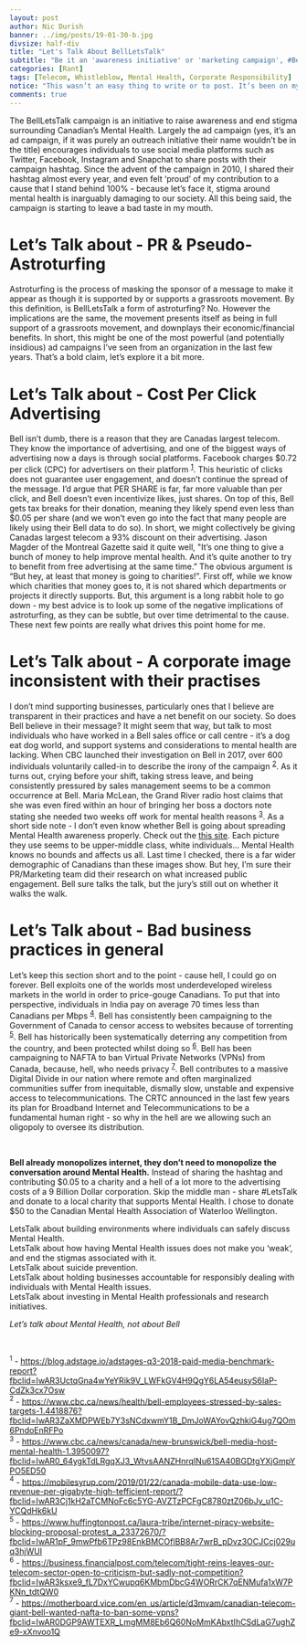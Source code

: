 ```yaml
---
layout: post
author: Nic Durish
banner: ../img/posts/19-01-30-b.jpg
divsize: half-div
title: "Let's Talk About BellLetsTalk"
subtitle: "Be it an 'awareness initiative' or 'marketing campaign', #BellLetsTalk may be doing more damage than good."
categories: [Rant]
tags: [Telecom, Whistleblow, Mental Health, Corporate Responsibility]
notice: "This wasn’t an easy thing to write or to post. It’s been on my mind quite a bit over the last few days, and I’ve had numerous conversations with friends and coworkers about it, who all have differing (and all valid!) viewpoints. I was actually advised AGAINST making a post or writeup about it, due to the sensitivity and optics of the whole thing. But I’d be beating myself up if those were the only reasons that deterred me from joining the conversation. So against my better judgement, here goes nothing."
comments: true
---
```


The BellLetsTalk campaign is an initiative to raise awareness and end stigma surrounding Canadian’s Mental Health. Largely the ad campaign (yes, it’s an ad campaign, if it was purely an outreach initiative their name wouldn’t be in the title) encourages individuals to use social media platforms such as Twitter, Facebook, Instagram and Snapchat to share posts with their campaign hashtag. Since the advent of the campaign in 2010, I shared their hashtag almost every year, and even felt ‘proud’ of my contribution to a cause that I stand behind 100% - because let’s face it, stigma around mental health is inarguably damaging to our society. All this being said, the campaign is starting to leave a bad taste in my mouth.

# Let’s Talk about - PR & Pseudo-Astroturfing
Astroturfing is the process of masking the sponsor of a message to make it appear as though it is supported by or supports a grassroots movement. By this definition, is BellLetsTalk a form of astroturfing? No. However the implications are the same, the movement presents itself as being in full support of a grassroots movement, and downplays their economic/financial benefits. In short, this might be one of the most powerful (and potentially insidious) ad campaigns I’ve seen from an organization in the last few years. That’s a bold claim, let’s explore it a bit more.

# Let’s Talk about - Cost Per Click Advertising
Bell isn’t dumb, there is a reason that they are Canadas largest telecom. They know the importance of advertising, and one of the biggest ways of advertising now a days is through social platforms. Facebook charges $0.72 per click (CPC) for advertisers on their platform <sup>[1](#ref1)</sup>. This heuristic of clicks does not guarantee user engagement, and doesn’t continue the spread of the message. I’d argue that PER SHARE is far, far more valuable than per click, and Bell doesn’t even incentivize likes, just shares. On top of this, Bell gets tax breaks for their donation, meaning they likely spend even less than $0.05 per share (and we won’t even go into the fact that many people are likely using their Bell data to do so). In short, we might collectively be giving Canadas largest telecom a 93% discount on their advertising. Jason Magder of the Montreal Gazette said it quite well, "It’s one thing to give a bunch of money to help improve mental health. And it’s quite another to try to benefit from free advertising at the same time.” The obvious argument is “But hey, at least that money is going to charities!”. First off, while we know which charities that money goes to, it is not shared which departments or projects it directly supports. But, this argument is a long rabbit hole to go down - my best advice is to look up some of the negative implications of astroturfing, as they can be subtle, but over time detrimental to the cause. These next few points are really what drives this point home for me.

# Let’s Talk about - A corporate image inconsistent with their practises
I don’t mind supporting businesses, particularly ones that I believe are transparent in their practices and have a net benefit on our society. So does Bell believe in their message? It might seem that way, but talk to most individuals who have worked in a Bell sales office or call centre - it’s a dog eat dog world, and support systems and considerations to mental health are lacking. When CBC launched their investigation on Bell in 2017, over 600 individuals voluntarily called-in to describe the irony of the campaign <sup>[2](#ref2)</sup>. As it turns out, crying before your shift, taking stress leave, and being consistently pressured by sales management seems to be a common occurrence at Bell. Maria McLean, the Grand River radio host claims that she was even fired within an hour of bringing her boss a doctors note stating she needed two weeks off work for mental health reasons <sup>[3](#ref3)</sup>.
As a short side note - I don’t even know whether Bell is going about spreading Mental Health awareness properly. Check out the [this site](https://letstalk.bell.ca/en/ways-to-help). Each picture they use seems to be upper-middle class, white individuals… Mental Health knows no bounds and affects us all. Last time I checked, there is a far wider demographic of Canadians than these images show. But hey, I’m sure their PR/Marketing team did their research on what increased public engagement. Bell sure talks the talk, but the jury’s still out on whether it walks the walk.

# Let’s Talk about - Bad business practices in general
Let’s keep this section short and to the point - cause hell, I could go on forever. Bell exploits one of the worlds most underdeveloped wireless markets in the world in order to price-gouge Canadians. To put that into perspective, individuals in India pay on average 70 times less than Canadians per Mbps <sup>[4](#ref4)</sup>. Bell has consistently been campaigning to the Government of Canada to censor access to websites because of torrenting <sup>[5](#ref5)</sup>. Bell has historically been systematically deterring any competition from the country, and been protected whilst doing so <sup>[6](#ref6)</sup>. Bell has been campaigning to NAFTA to ban Virtual Private Networks (VPNs) from Canada, because, hell, who needs privacy <sup>[7](#ref7)</sup>. Bell contributes to a massive Digital Divide in our nation where remote and often marginalized communities suffer from inequitable, dismally slow, unstable and expensive access to telecommunications. The CRTC announced in the last few years its plan for Broadband Internet and Telecommunications to be a fundamental human right - so why in the hell are we allowing such an oligopoly to oversee its distribution.

<br>

**Bell already monopolizes internet, they don’t need to monopolize the conversation around Mental Health.** Instead of sharing the hashtag and contributing $0.05 to a charity and a hell of a lot more to the advertising costs of a 9 Billion Dollar corporation. Skip the middle man - share #LetsTalk and donate to a local charity that supports Mental Health. I chose to donate $50 to the Canadian Mental Health Association of Waterloo Wellington.

LetsTalk about building environments where individuals can safely discuss Mental Health.<br>
LetsTalk about how having Mental Health issues does not make you ‘weak’, and end the stigmas associated with it.<br>
LetsTalk about suicide prevention. <br>
LetsTalk about holding businesses accountable for responsibly dealing with individuals with Mental Health issues. <br>
LetsTalk about investing in Mental Health professionals and research initiatives.<br>

*Let’s talk about Mental Health, not about Bell*

<br>

<a name="ref1"><sup>1</sup></a> - https://blog.adstage.io/adstages-q3-2018-paid-media-benchmark-report?fbclid=IwAR3UctqGna4wYeYRik9V_LWFkGV4H9QgY6LA54eusyS6IaP-CdZk3cx7Osw<br>
<a name="ref2"><sup>2</sup></a> - https://www.cbc.ca/news/health/bell-employees-stressed-by-sales-targets-1.4418876?fbclid=IwAR3ZaXMDPWEb7Y3sNCdxwmY1B_DmJoWAYovQzhkiG4ug7QOm6PndoEnRFPo<br>
<a name="ref3"><sup>3</sup></a> - https://www.cbc.ca/news/canada/new-brunswick/bell-media-host-mental-health-1.3950097?fbclid=IwAR0_64ygkTdLRgqXJ3_WtvsAANZHnrqINu61SA40BGDtgYXjGmpYPO5ED50<br>
<a name="ref4"><sup>4</sup></a> - https://mobilesyrup.com/2019/01/22/canada-mobile-data-use-low-revenue-per-gigabyte-high-tefficient-report/?fbclid=IwAR3Cj1kH2aTCMNoFc6c5YG-AVZTzPCFgC8780ztZ06bJv_u1C-YCQdHk6kU<br>
<a name="ref5"><sup>5</sup></a> - https://www.huffingtonpost.ca/laura-tribe/internet-piracy-website-blocking-proposal-protest_a_23372670/?fbclid=IwAR1pF_9mwPfb6TPz98EnkBMCOflBB8Ar7wrB_pDvz3OCJCcj029uq3hjWUI<br>
<a name="ref6"><sup>6</sup></a> - https://business.financialpost.com/telecom/tight-reins-leaves-our-telecom-sector-open-to-criticism-but-sadly-not-competition?fbclid=IwAR3ksxe9_fL7DxYCwupq6KMbmDbcG4WORrCK7qENMufa1xW7PKNn_tdtQW0<br>
<a name="ref7"><sup>7</sup></a> - https://motherboard.vice.com/en_us/article/d3mvam/canadian-telecom-giant-bell-wanted-nafta-to-ban-some-vpns?fbclid=IwAR0DGP9AWTEXR_LmgMM8Eb6Q60NoMmKAbxtIhCSdLaG7ughZe9-xXnvoo1Q<br>